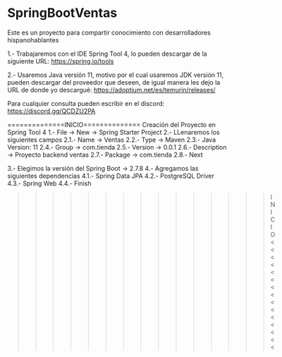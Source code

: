 # SpringBootVentas
Este es un proyecto para compartir conocimiento con desarrolladores hispanohablantes

1.- Trabajaremos con el IDE Spring Tool 4, lo pueden descargar de la siguiente URL: https://spring.io/tools

2.- Usaremos Java versión 11, motivo por el cual usaremos JDK versión 11, pueden descargar del proveedor que deseen, de igual manera les dejo la URL de donde yo descargué: https://adoptium.net/es/temurin/releases/

Para cualquier consulta pueden escribir en el discord: https://discord.gg/QCDZU2PA

==============INICIO==============
Creación del Proyecto en Spring Tool 4
1.- File -> New -> Spring Starter Project
2.- LLenaremos los siguientes campos
  2.1.- Name -> Ventas
  2.2.- Type -> Maven
  2.3.- Java Version: 11
  2.4.- Group -> com.tienda
  2.5.- Version -> 0.0.1
  2.6.- Description -> Proyecto backend ventas
  2.7.- Package -> com.tienda
  2.8.- Next

3.- Elegimos la versión del Spring Boot -> 2.7.8
4.- Agregamos las siguientes dependencias
  4.1.- Spring Data JPA
  4.2.- PostgreSQL Driver
  4.3.- Spring Web
  4.4.- Finish
  
  
>>>>>>>>>>>>>>>INICIO<<<<<<<<<<<<<<<


